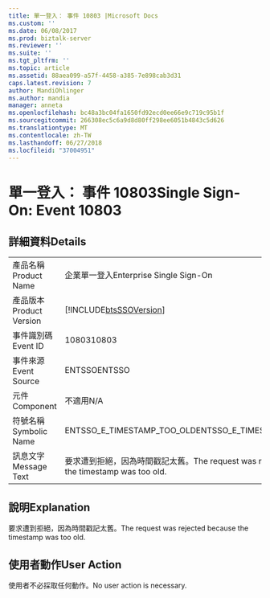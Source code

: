 ```yaml
---
title: 單一登入： 事件 10803 |Microsoft Docs
ms.custom: ''
ms.date: 06/08/2017
ms.prod: biztalk-server
ms.reviewer: ''
ms.suite: ''
ms.tgt_pltfrm: ''
ms.topic: article
ms.assetid: 88aea099-a57f-4458-a385-7e898cab3d31
caps.latest.revision: 7
author: MandiOhlinger
ms.author: mandia
manager: anneta
ms.openlocfilehash: bc48a3bc04fa1650fd92ecd0ee66e9c719c95b1f
ms.sourcegitcommit: 266308ec5c6a9d8d80ff298ee6051b4843c5d626
ms.translationtype: MT
ms.contentlocale: zh-TW
ms.lasthandoff: 06/27/2018
ms.locfileid: "37004951"
---
```

# <a name="single-sign-on-event-10803"></a><span data-ttu-id="a4b45-102">單一登入： 事件 10803</span><span class="sxs-lookup"><span data-stu-id="a4b45-102">Single Sign-On: Event 10803</span></span>
## <a name="details"></a><span data-ttu-id="a4b45-103">詳細資料</span><span class="sxs-lookup"><span data-stu-id="a4b45-103">Details</span></span>  
  
|                 |                                                             |
|-----------------|-------------------------------------------------------------|
|  <span data-ttu-id="a4b45-104">產品名稱</span><span class="sxs-lookup"><span data-stu-id="a4b45-104">Product Name</span></span>   |                  <span data-ttu-id="a4b45-105">企業單一登入</span><span class="sxs-lookup"><span data-stu-id="a4b45-105">Enterprise Single Sign-On</span></span>                  |
| <span data-ttu-id="a4b45-106">產品版本</span><span class="sxs-lookup"><span data-stu-id="a4b45-106">Product Version</span></span> | [!INCLUDE[btsSSOVersion](../includes/btsssoversion-md.md)]  |
|    <span data-ttu-id="a4b45-107">事件識別碼</span><span class="sxs-lookup"><span data-stu-id="a4b45-107">Event ID</span></span>     |                            <span data-ttu-id="a4b45-108">10803</span><span class="sxs-lookup"><span data-stu-id="a4b45-108">10803</span></span>                            |
|  <span data-ttu-id="a4b45-109">事件來源</span><span class="sxs-lookup"><span data-stu-id="a4b45-109">Event Source</span></span>   |                           <span data-ttu-id="a4b45-110">ENTSSO</span><span class="sxs-lookup"><span data-stu-id="a4b45-110">ENTSSO</span></span>                            |
|    <span data-ttu-id="a4b45-111">元件</span><span class="sxs-lookup"><span data-stu-id="a4b45-111">Component</span></span>    |                             <span data-ttu-id="a4b45-112">不適用</span><span class="sxs-lookup"><span data-stu-id="a4b45-112">N/A</span></span>                             |
|  <span data-ttu-id="a4b45-113">符號名稱</span><span class="sxs-lookup"><span data-stu-id="a4b45-113">Symbolic Name</span></span>  |                 <span data-ttu-id="a4b45-114">ENTSSO_E_TIMESTAMP_TOO_OLD</span><span class="sxs-lookup"><span data-stu-id="a4b45-114">ENTSSO_E_TIMESTAMP_TOO_OLD</span></span>                  |
|  <span data-ttu-id="a4b45-115">訊息文字</span><span class="sxs-lookup"><span data-stu-id="a4b45-115">Message Text</span></span>   | <span data-ttu-id="a4b45-116">要求遭到拒絕，因為時間戳記太舊。</span><span class="sxs-lookup"><span data-stu-id="a4b45-116">The request was rejected because the timestamp was too old.</span></span> |
  
## <a name="explanation"></a><span data-ttu-id="a4b45-117">說明</span><span class="sxs-lookup"><span data-stu-id="a4b45-117">Explanation</span></span>  
 <span data-ttu-id="a4b45-118">要求遭到拒絕，因為時間戳記太舊。</span><span class="sxs-lookup"><span data-stu-id="a4b45-118">The request was rejected because the timestamp was too old.</span></span>  
  
## <a name="user-action"></a><span data-ttu-id="a4b45-119">使用者動作</span><span class="sxs-lookup"><span data-stu-id="a4b45-119">User Action</span></span>  
 <span data-ttu-id="a4b45-120">使用者不必採取任何動作。</span><span class="sxs-lookup"><span data-stu-id="a4b45-120">No user action is necessary.</span></span>